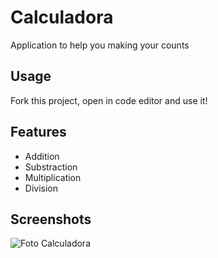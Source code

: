 # Calculadora

Application to help you making your counts


## Usage

Fork this project, open in code editor and use it!



## Features

- Addition
- Substraction  
- Multiplication
- Division


## Screenshots
![Foto Calculadora](https://res.cloudinary.com/ddtqf8opj/image/upload/v1680026524/Calculadora_avjjxj.png)
